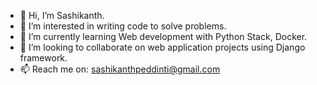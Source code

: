 - 👋 Hi, I’m Sashikanth.
- 👀 I’m interested in writing code to solve problems.
- 🌱 I’m currently learning Web development with Python Stack, Docker.
- 💞️ I’m looking to collaborate on web application projects using Django framework.
- 📫 Reach me on: sashikanthpeddinti@gmail.com

<!---
satyasashi/satyasashi is a ✨ special ✨ repository because its `README.md` (this file) appears on your GitHub profile.
You can click the Preview link to take a look at your changes.
--->
